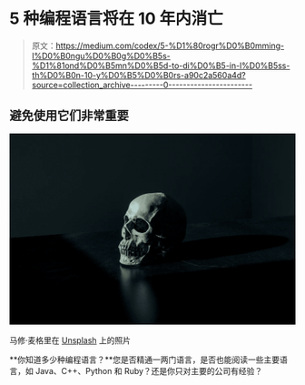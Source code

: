 # 5 种编程语言将在 10 年内消亡

> 原文：<https://medium.com/codex/5-%D1%80rogr%D0%B0mming-l%D0%B0ngu%D0%B0g%D0%B5s-%D1%81ond%D0%B5mn%D0%B5d-to-di%D0%B5-in-l%D0%B5ss-th%D0%B0n-10-y%D0%B5%D0%B0rs-a90c2a560a4d?source=collection_archive---------0----------------------->

## 避免使用它们非常重要

![](img/2561913c35257a09f80b5bc737dbced2.png)

马修·麦格里在 [Unsplash](https://unsplash.com/s/photos/dead?utm_source=unsplash&utm_medium=referral&utm_content=creditCopyText) 上的照片

**你知道多少种编程语言？**您是否精通一两门语言，是否也能阅读一些主要语言，如 Java、C++、Python 和 Ruby？还是你只对主要的公司有经验？